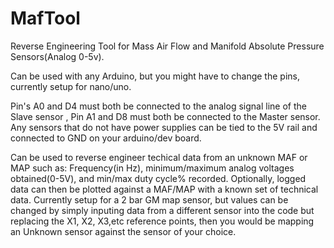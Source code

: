 # MafTool
Reverse Engineering Tool for Mass Air Flow and Manifold Absolute Pressure Sensors(Analog 0-5v).

Can be used with any Arduino, but you might have to change the pins, currently setup for nano/uno.

Pin's A0 and D4 must both be connected to the analog signal line of the Slave sensor , Pin A1 and D8 must both be connected to the Master sensor. Any sensors that do not have power supplies can be tied to the 5V rail and connected to GND on your arduino/dev board. 


Can be used to reverse engineer techical data from an unknown MAF or MAP such as: Frequency(in Hz), minimum/maximum analog voltages obtained(0-5V), and min/max duty cycle% recorded. Optionally, logged data can then be plotted against a MAF/MAP with a known set of technical data. Currently setup for a 2 bar GM map sensor, but values can be changed by simply inputing data from a different sensor into the code but replacing the X1, X2, X3,etc reference points, then you would be mapping an Unknown sensor against the sensor of your choice.  
